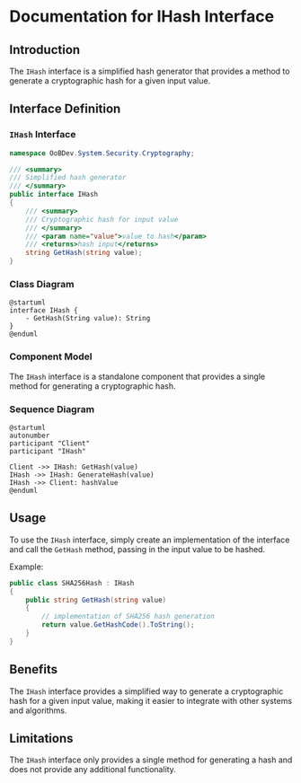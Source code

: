 # Documentation for IHash Interface

## Introduction

The `IHash` interface is a simplified hash generator that provides a method to generate a cryptographic hash for a given input value.

## Interface Definition

### `IHash` Interface

```IHash.cs
namespace OoBDev.System.Security.Cryptography;

/// <summary>
/// Simplified hash generator
/// </summary>
public interface IHash
{
    /// <summary>
    /// Cryptographic hash for input value
    /// </summary>
    /// <param name="value">value to hash</param>
    /// <returns>hash input</returns>
    string GetHash(string value);
}
```

### Class Diagram

```plantuml
@startuml
interface IHash {
    - GetHash(String value): String
}
@enduml
```

### Component Model

The `IHash` interface is a standalone component that provides a single method for generating a cryptographic hash.

### Sequence Diagram

```plantuml
@startuml
autonumber
participant "Client"
participant "IHash"

Client ->> IHash: GetHash(value)
IHash ->> IHash: GenerateHash(value)
IHash ->> Client: hashValue
@enduml
```

## Usage

To use the `IHash` interface, simply create an implementation of the interface and call the `GetHash` method, passing in the input value to be hashed.

Example:
```csharp
public class SHA256Hash : IHash
{
    public string GetHash(string value)
    {
        // implementation of SHA256 hash generation
        return value.GetHashCode().ToString();
    }
}
```

## Benefits

The `IHash` interface provides a simplified way to generate a cryptographic hash for a given input value, making it easier to integrate with other systems and algorithms.

## Limitations

The `IHash` interface only provides a single method for generating a hash and does not provide any additional functionality.